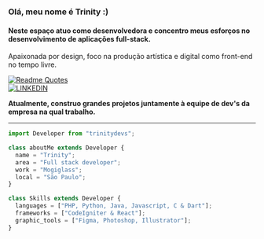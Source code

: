 
### Olá, meu nome é Trinity :)
<h4 align="left"> 
  <strong>Neste espaço atuo como desenvolvedora e concentro meus esforços no desenvolvimento de aplicações full-stack.</strong><br>
</h4>
<p>
    Apaixonada por design, foco na produção artística e digital como front-end no tempo livre.
</p>

[![Readme Quotes](https://quotes-github-readme.vercel.app/api?type=horizontal&theme=nord&quote=Se ‎‎existe ‎‎uma ‎‎forma ‎‎de ‎‎fazer ‎‎melhor, ‎‎descubra-a.&author=Thomas ‎‎Edison
)](https://github.com/piyushsuthar/github-readme-quotes)<br>
[![LINKEDIN](https://img.shields.io/badge/LINKEDIN-f69d50?style=for-the-badge&logo=LINKEDIN&logoColor=white&text_color=fff)](https://www.linkedin.com/in/trinitydomingues/)

<p align="left"> 
  <strong>Atualmente, construo grandes projetos juntamente à equipe de dev's da empresa na qual trabalho.</strong>
</p>
<hr>

```js
import Developer from "trinitydevs";

class aboutMe extends Developer {
  name = "Trinity";
  area = "Full stack developer";
  work = "Mogiglass";
  local = "São Paulo";
}

class Skills extends Developer {
  languages = ["PHP, Python, Java, Javascript, C & Dart"];
  frameworks = ["CodeIgniter & React"];
  graphic_tools = ["Figma, Photoshop, Illustrator"];
}
```











